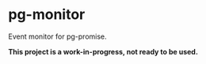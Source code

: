 # pg-monitor

Event monitor for pg-promise.

**This project is a work-in-progress, not ready to be used.**

